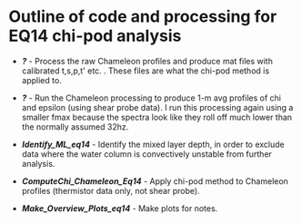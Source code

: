 
# Outline of code and processing for EQ14 chi-pod analysis

-  _**?**_ - Process the raw Chameleon profiles and produce mat files with calibrated t,s,p,t' etc. . These files are what the chi-pod method is applied to.

-  _**?**_ - Run the Chameleon processing to produce 1-m avg profiles of chi and epsilon (using shear probe data). I run this processing again using a smaller fmax because the spectra look like they roll off much lower than the normally assumed 32hz.

- _**Identify_ML_eq14**_ - Identify the mixed layer depth, in order to exclude data where the water column is convectively unstable from further analysis.

-  _**ComputeChi_Chameleon_Eq14**_  - Apply chi-pod method to Chameleon profiles (thermistor data only, not shear probe).

-  _**Make_Overview_Plots_eq14**_ - Make plots for notes.
